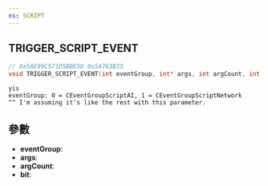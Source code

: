 ```yaml
---
ns: SCRIPT
---
```

## TRIGGER_SCRIPT_EVENT

```c
// 0x5AE99C571D5BBE5D 0x54763B35
void TRIGGER_SCRIPT_EVENT(int eventGroup, int* args, int argCount, int bit);
```

```
yis  
eventGroup: 0 = CEventGroupScriptAI, 1 = CEventGroupScriptNetwork  
^^ I'm assuming it's like the rest with this parameter.  
```

## 參數
* **eventGroup**: 
* **args**: 
* **argCount**: 
* **bit**: 


